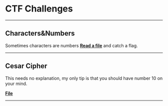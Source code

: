 # CTF Challenges
---
## Characters&Numbers

Sometimes characters are numbers **[Read a file](./Characters%26Numbers/numbers.txt)** and catch a flag.

---
## Cesar Cipher

This needs no explanation, my only tip is that you should have number 10 on your mind.

**[File](./CesarCipher/text.txt)**

---
